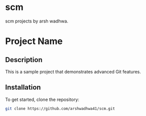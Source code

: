# scm
scm projects by arsh wadhwa.
# Project Name

## Description
This is a sample project that demonstrates advanced Git features.

## Installation
To get started, clone the repository:
```bash
git clone https://github.com/arshwadhwa41/scm.git
